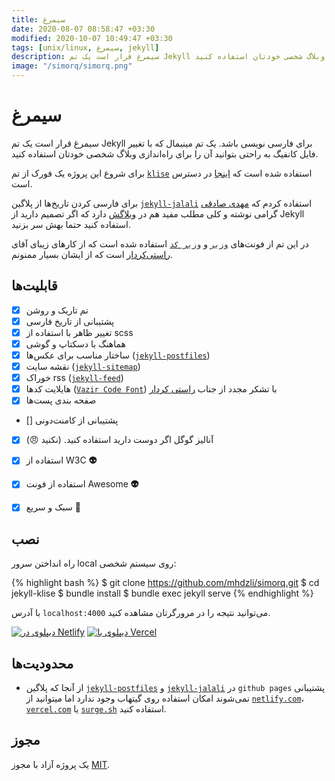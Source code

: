 ```yaml
---
title: سیمرغ
date: 2020-08-07 08:58:47 +03:30
modified: 2020-10-07 10:49:47 +03:30
tags: [unix/linux, سیمرغ, jekyll]
description: سیمرغ قرار است یک تم Jekyll برای فارسی نویسی باشد. یک تم مینیمال که با تغییر فایل کانفیگ به راحتی بتوانید آن را برای راه‌اندازی وبلاگ شخصی خودتان استفاده کنید.
image: "/simorq/simorq.png"
---
```




# سیمرغ

سیمرغ قرار است یک تم Jekyll برای فارسی نویسی باشد. یک تم مینیمال که با تغییر فایل کانفیگ به راحتی بتوانید آن را برای راه‌اندازی وبلاگ شخصی خودتان استفاده کنید.

برای شروع این پروژه یک فورک از تم [`klise`](https://klise.now.sh) استفاده شده است که [اینجا](https://github.com/piharpi/jekyll-klise) در دسترس است.

برای فارسی کردن تاریخ‌ها از پلاگین [`jekyll-jalali`](https://github.com/mehdisadeghi/jekyll-jalali) استفاده کردم که [مهدی صادقی](https://github.com/mehdisadeghi/) گرامی نوشته و کلی مطلب مفید هم در [وبلاگش](https://mehdix.ir/) دارد که اگر تصمیم دارید از Jekyll استفاده کنید حتما بهش سر بزنید.


در این تم از فونت‌های [`وزیر`](https://github.com/rastikerdar/vazir-font) و [`وزیر کد`](https://github.com/rastikerdar/vazir-code-font) استفاده شده است که از کارهای زیبای آقای [راستی‌کردار](https://github.com/rastikerdar) است که از ایشان بسیار ممنونم.

## قابلیت‌ها

- [x] تم تاریک و روشن
- [x] پشتیبانی از تاریخ فارسی
- [x] تغییر ظاهر با استفاده از scss
- [x] هماهنگ با دسکتاپ و گوشی
- [x] ساختار مناسب برای عکس‌ها ([`jekyll-postfiles`](https://github.com/nhoizey/jekyll-postfiles))
- [x] نقشه سایت ([`jekyll-sitemap`](https://github.com/jekyll/jekyll-sitemap))
- [x] خوراک rss ([`jekyll-feed`](https://github.com/jekyll/jekyll-feed))
- [x] هایلایت کدها ([`Vazir Code Font`](https://github.com/rastikerdar/vazir-code-font)) با تشکر مجدد از جناب [راستی کردار](https://github.com/rastikerdar/) 
- [x] صفحه بندی پست‌ها
- [] پشتیبانی از کامنت‌دونی
- [x] آنالیز گوگل اگر دوست دارید استفاده کنید. (نکنید 😠)
- [x] استفاده از W3C **👽**
- [x] استفاده از فونت Awesome **👽**
- [x] سبک و سریع **🚄**


## نصب

راه انداختن سرور local روی سیستم شخصی:

<div class="code-block">

{% highlight bash %}
$ git clone https://github.com/mhdzli/simorq.git
$ cd jekyll-klise
$ bundle install
$ bundle exec jekyll serve
{% endhighlight %}

</div>


با آدرس `localhost:4000` می‌توانید نتیجه را در مرورگرتان مشاهده کنید.

[![دیپلوی در Netlify](https://www.netlify.com/img/deploy/button.svg)](https://app.netlify.com/start/deploy?repository=https://github.com/mhdzli/simorq) [![دیپلوی با Vercel](https://vercel.com/button)](https://vercel.com/import/project?template=https://github.com/mhdzli/simorq)

## محدودیت‌ها

- از آنجا که پلاگین  [`jekyll-postfiles`](https://github.com/nhoizey/jekyll-postfiles#compatibility) و  [`jekyll-jalali`](https://github.com/mehdisadeghi/jekyll-jalali)  در `github pages` پشتیبانی نمی‌شوند امکان استفاده  روی گیتهاب وجود ندارد اما میتوانید از  [`netlify.com`](https://netlify.com)، [`vercel.com`](https://vercel.com) یا [`surge.sh`](https://surge.sh) استفاده کنید.


## مجوز

یک پروژه آزاد با مجوز [MIT](LICENSE).

